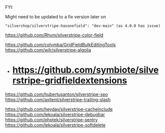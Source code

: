 
FYI:

Might need to be updated to a fix version later on
```
"silvershop/silverstripe-hasonefield": "dev-main" (as 4.0.0 has issue)
```

https://github.com/Rhym/silverstripe-color-field

https://github.com/colymba/GridFieldBulkEditingTools
https://github.com/wilr/silverstripe-algolia

- # https://github.com/symbiote/silverstripe-gridfieldextensions

https://github.com/hubertusanton/silverstripe-seo
https://github.com/axllent/silverstripe-trailing-slash

https://github.com/heyday/silverstripe-cacheinclude
https://github.com/lekoala/silverstripe-debugbar
https://github.com/phptek/silverstripe-sentry
https://github.com/lekoala/silverstripe-softdelete

